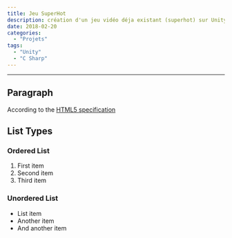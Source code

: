 ```yaml
---
title: Jeu SuperHot
description: création d'un jeu vidéo déja existant (superhot) sur Unity en tant que projet personnel
date: 2018-02-20
categories:
  - "Projets"
tags:
  - "Unity"
  - "C Sharp"
---
```



***

## Paragraph

According to the [HTML5 specification](https://www.w3.org/TR/html5/dom.html#elements) 

## List Types

### Ordered List

1. First item
2. Second item
3. Third item

### Unordered List

* List item
* Another item
* And another item
